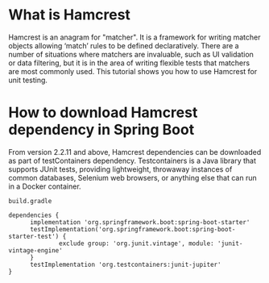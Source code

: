 # What is Hamcrest

Hamcrest is an anagram for "matcher". It is a framework for writing matcher objects allowing ‘match’ rules to be defined declaratively. There are a number of situations where matchers are invaluable, such as UI validation or data filtering, but it is in the area of writing flexible tests that matchers are most commonly used. 
This tutorial shows you how to use Hamcrest for unit testing.

# How to download Hamcrest dependency in Spring Boot

From version 2.2.11 and above, Hamcrest dependencies can be downloaded as part of testContainers dependency. Testcontainers is a Java library that supports JUnit tests, providing lightweight, throwaway instances of common databases, Selenium web browsers, or anything else that can run in a Docker container. 

    build.gradle

    dependencies {
	      implementation 'org.springframework.boot:spring-boot-starter'
	      testImplementation('org.springframework.boot:spring-boot-starter-test') {
		          exclude group: 'org.junit.vintage', module: 'junit-vintage-engine'
	      }
	      testImplementation 'org.testcontainers:junit-jupiter'
    }
